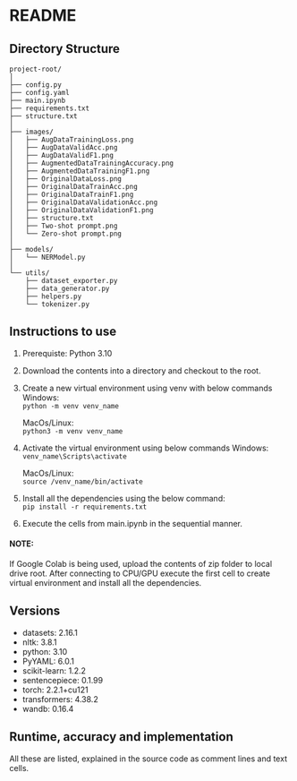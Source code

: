 # README

## Directory Structure
```
project-root/
│
├── config.py
├── config.yaml
├── main.ipynb
├── requirements.txt
├── structure.txt
│
├── images/
│   ├── AugDataTrainingLoss.png
│   ├── AugDataValidAcc.png
│   ├── AugDataValidF1.png
│   ├── AugmentedDataTrainingAccuracy.png
│   ├── AugmentedDataTrainingF1.png
│   ├── OriginalDataLoss.png
│   ├── OriginalDataTrainAcc.png
│   ├── OriginalDataTrainF1.png
│   ├── OriginalDataValidationAcc.png
│   ├── OriginalDataValidationF1.png
│   ├── structure.txt
│   ├── Two-shot prompt.png
│   └── Zero-shot prompt.png
│
├── models/
│   └── NERModel.py
│
└── utils/
    ├── dataset_exporter.py
    ├── data_generator.py
    ├── helpers.py
    └── tokenizer.py

```



## Instructions to use
1. Prerequiste: Python 3.10
2. Download the contents into a directory and checkout to the root.
3. Create a new virtual environment using venv with below commands
   Windows:  
   `python -m venv venv_name`

   MacOs/Linux:  
   `python3 -m venv venv_name`
4. Activate the virtual environment  using below commands
   Windows:  
   `venv_name\Scripts\activate`

   MacOs/Linux:  
   `source /venv_name/bin/activate`
5. Install all the dependencies using the below command:  
    `pip install -r requirements.txt`
6. Execute the cells from main.ipynb in the sequential manner.
#### NOTE:
If Google Colab is being used, upload the contents of zip folder to local drive root. After connecting to CPU/GPU execute the first cell to create virtual environment and install all the dependencies.

## Versions
- datasets: 2.16.1
- nltk: 3.8.1
- python: 3.10
- PyYAML: 6.0.1 
- scikit-learn: 1.2.2
- sentencepiece: 0.1.99
- torch: 2.2.1+cu121
- transformers: 4.38.2
- wandb: 0.16.4

## Runtime, accuracy and implementation
All these are listed, explained in the source code as comment lines and text cells.
